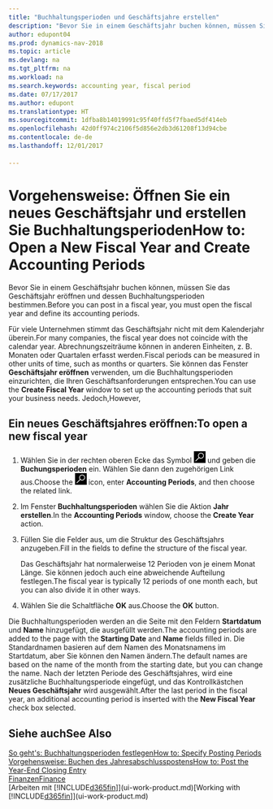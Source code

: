```yaml
---
title: "Buchhaltungsperioden und Geschäftsjahre erstellen"
description: "Bevor Sie in einem Geschäftsjahr buchen können, müssen Sie das Geschäftsjahr eröffnen und dessen Buchhaltungsperioden bestimmen."
author: edupont04
ms.prod: dynamics-nav-2018
ms.topic: article
ms.devlang: na
ms.tgt_pltfrm: na
ms.workload: na
ms.search.keywords: accounting year, fiscal period
ms.date: 07/17/2017
ms.author: edupont
ms.translationtype: HT
ms.sourcegitcommit: 1dfba8b14019991c95f40ffd5f7fbaed5df414eb
ms.openlocfilehash: 42d0ff974c2106f5d856e2db3d61208f13d94cbe
ms.contentlocale: de-de
ms.lasthandoff: 12/01/2017

---
```

# <a name="how-to-open-a-new-fiscal-year-and-create-accounting-periods"></a><span data-ttu-id="62ad7-103">Vorgehensweise: Öffnen Sie ein neues Geschäftsjahr und erstellen Sie Buchhaltungsperioden</span><span class="sxs-lookup"><span data-stu-id="62ad7-103">How to: Open a New Fiscal Year and Create Accounting Periods</span></span>
<span data-ttu-id="62ad7-104">Bevor Sie in einem Geschäftsjahr buchen können, müssen Sie das Geschäftsjahr eröffnen und dessen Buchhaltungsperioden bestimmen.</span><span class="sxs-lookup"><span data-stu-id="62ad7-104">Before you can post in a fiscal year, you must open the fiscal year and define its accounting periods.</span></span>  

<span data-ttu-id="62ad7-105">Für viele Unternehmen stimmt das Geschäftsjahr nicht mit dem Kalenderjahr überein.</span><span class="sxs-lookup"><span data-stu-id="62ad7-105">For many companies, the fiscal year does not coincide with the calendar year.</span></span> <span data-ttu-id="62ad7-106">Abrechnungszeiträume können in anderen Einheiten, z. B. Monaten oder Quartalen erfasst werden.</span><span class="sxs-lookup"><span data-stu-id="62ad7-106">Fiscal periods can be measured in other units of time, such as months or quarters.</span></span> <span data-ttu-id="62ad7-107">Sie können das Fenster **Geschäftsjahr eröffnen** verwenden, um die Buchhaltungsperioden einzurichten, die Ihren Geschäftsanforderungen entsprechen.</span><span class="sxs-lookup"><span data-stu-id="62ad7-107">You can use the **Create Fiscal Year** window to set up the accounting periods that suit your business needs.</span></span> <span data-ttu-id="62ad7-108">Jedoch,</span><span class="sxs-lookup"><span data-stu-id="62ad7-108">However,</span></span>   

## <a name="to-open-a-new-fiscal-year"></a><span data-ttu-id="62ad7-109">Ein neues Geschäftsjahres eröffnen:</span><span class="sxs-lookup"><span data-stu-id="62ad7-109">To open a new fiscal year</span></span>
1. <span data-ttu-id="62ad7-110">Wählen Sie in der rechten oberen Ecke das Symbol ![Nach Seite oder Bericht suchen](media/ui-search/search_small.png "Nach Seite oder Bericht suchen") und geben die **Buchungsperioden** ein. Wählen Sie dann den zugehörigen Link aus.</span><span class="sxs-lookup"><span data-stu-id="62ad7-110">Choose the ![Search for Page or Report](media/ui-search/search_small.png "Search for Page or Report icon") icon, enter **Accounting Periods**, and then choose the related link.</span></span>
2. <span data-ttu-id="62ad7-111">Im Fenster **Buchhaltungsperioden** wählen Sie die Aktion **Jahr erstellen**.</span><span class="sxs-lookup"><span data-stu-id="62ad7-111">In the **Accounting Periods** window, choose the **Create Year** action.</span></span>
3. <span data-ttu-id="62ad7-112">Füllen Sie die Felder aus, um die Struktur des Geschäftsjahrs anzugeben.</span><span class="sxs-lookup"><span data-stu-id="62ad7-112">Fill in the fields to define the structure of the fiscal year.</span></span>

    <span data-ttu-id="62ad7-113">Das Geschäftsjahr hat normalerweise 12 Perioden von je einem Monat Länge. Sie können jedoch auch eine abweichende Aufteilung festlegen.</span><span class="sxs-lookup"><span data-stu-id="62ad7-113">The fiscal year is typically 12 periods of one month each, but you can also divide it in other ways.</span></span>
4. <span data-ttu-id="62ad7-114">Wählen Sie die Schaltfläche **OK** aus.</span><span class="sxs-lookup"><span data-stu-id="62ad7-114">Choose the **OK** button.</span></span>

<span data-ttu-id="62ad7-115">Die Buchhaltungsperioden werden an die Seite mit den Feldern **Startdatum** und **Name** hinzugefügt, die ausgefüllt werden.</span><span class="sxs-lookup"><span data-stu-id="62ad7-115">The accounting periods are added to the page with the **Starting Date** and **Name** fields filled in.</span></span> <span data-ttu-id="62ad7-116">Die Standardnamen basieren auf dem Namen des Monatsnamens im Startdatum, aber Sie können den Namen ändern.</span><span class="sxs-lookup"><span data-stu-id="62ad7-116">The default names are based on the name of the month from the starting date, but you can change the name.</span></span> <span data-ttu-id="62ad7-117">Nach der letzten Periode des Geschäftsjahres, wird eine zusätzliche Buchhaltungsperiode eingefügt, und das Kontrollkästchen **Neues Geschäftsjahr** wird ausgewählt.</span><span class="sxs-lookup"><span data-stu-id="62ad7-117">After the last period in the fiscal year, an additional accounting period is inserted with the **New Fiscal Year** check box selected.</span></span>  


## <a name="see-also"></a><span data-ttu-id="62ad7-118">Siehe auch</span><span class="sxs-lookup"><span data-stu-id="62ad7-118">See Also</span></span>
[<span data-ttu-id="62ad7-119">So geht's: Buchhaltungsperioden festlegen</span><span class="sxs-lookup"><span data-stu-id="62ad7-119">How to: Specify Posting Periods</span></span>](finance-how-specify-posting-periods.md)  
[<span data-ttu-id="62ad7-120">Vorgehensweise: Buchen des Jahresabschlusspostens</span><span class="sxs-lookup"><span data-stu-id="62ad7-120">How to: Post the Year-End Closing Entry</span></span>](year-how-post-year-end-close-entry.md)  
[<span data-ttu-id="62ad7-121">Finanzen</span><span class="sxs-lookup"><span data-stu-id="62ad7-121">Finance</span></span>](finance.md)  
<span data-ttu-id="62ad7-122">[Arbeiten mit [!INCLUDE[d365fin](includes/d365fin_md.md)]](ui-work-product.md)</span><span class="sxs-lookup"><span data-stu-id="62ad7-122">[Working with [!INCLUDE[d365fin](includes/d365fin_md.md)]](ui-work-product.md)</span></span>

